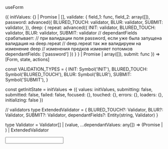 useForm

({
  initValues: {} | Promise | [],
  validate: {
    field_1: func,
    field_2: array([]),
    password: advanced({
      BLURED_TOUCH: validator,
      BLUR: validator,
      SUBMIT: validator,
    }),
    deep: {
      repeat: advanced({
        INIT: validator,
        BLURED_TOUCH: validator,
        BLUR: validator,
        SUBMIT: validator
        // dependantFields срабатывает:
        // при валидации поля password, если уже была запущена валидация на deep.repeat
        // deep.repeat так же валидируем на изменение deep
        // изменения предков изменяет потомков
        dependantFields: ['password']
      })
    }
  } | Promise | array([]),
  submit: func
}) => [Form, state, actions]

const VALIDATION_TYPES = {
  INIT: Symbol('INIT'),
  BLURED_TOUCH: Symbol('BLURED_TOUCH'),
  BLUR: Symbol('BLUR'),
  SUBMIT: Symbol('SUBMIT'),
}

const getInitState = initValues => ({
  values: initValues,
  submitting: false,
  submitted: false,
  failed: false,
  focused: {},
  touched: {},
  errors: {},
  loaders: {},
  initializing: false
})

// validators
type ExtendedValidator = {
  BLURED_TOUCH?: Validator,
  BLUR?: Validator,
  SUBMIT?: Validator,
  dependantFields?: Entity(string, Validator)
}

type Validator = Validator[] |
  (value, ...dependantValues: any[]) => (Promise | ) |
  ExtendedValidator

<Form>
  <Input name='k' />
</Form>

